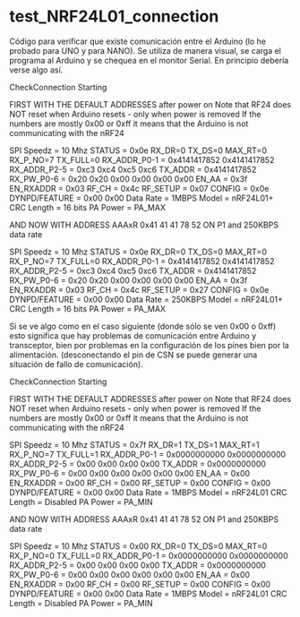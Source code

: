 # test_NRF24L01_connection
Código para verificar que existe comunicación entre el Arduino (lo he probado para UNO y para NANO). Se utiliza de manera visual, se carga el programa al Arduino y se chequea en el monitor Serial. En principio debería verse algo así.

CheckConnection Starting

FIRST WITH THE DEFAULT ADDRESSES after power on
  Note that RF24 does NOT reset when Arduino resets - only when power is removed
  If the numbers are mostly 0x00 or 0xff it means that the Arduino is not
     communicating with the nRF24

SPI Speedz	 = 10 Mhz
STATUS		 = 0x0e RX_DR=0 TX_DS=0 MAX_RT=0 RX_P_NO=7 TX_FULL=0
RX_ADDR_P0-1	 = 0x4141417852 0x4141417852
RX_ADDR_P2-5	 = 0xc3 0xc4 0xc5 0xc6
TX_ADDR		 = 0x4141417852
RX_PW_P0-6	 = 0x20 0x20 0x00 0x00 0x00 0x00
EN_AA		 = 0x3f
EN_RXADDR	 = 0x03
RF_CH		 = 0x4c
RF_SETUP	 = 0x07
CONFIG		 = 0x0e
DYNPD/FEATURE	 = 0x00 0x00
Data Rate	 = 1MBPS
Model		 = nRF24L01+
CRC Length	 = 16 bits
PA Power	 = PA_MAX


AND NOW WITH ADDRESS AAAxR  0x41 41 41 78 52   ON P1
 and 250KBPS data rate

SPI Speedz	 = 10 Mhz
STATUS		 = 0x0e RX_DR=0 TX_DS=0 MAX_RT=0 RX_P_NO=7 TX_FULL=0
RX_ADDR_P0-1	 = 0x4141417852 0x4141417852
RX_ADDR_P2-5	 = 0xc3 0xc4 0xc5 0xc6
TX_ADDR		 = 0x4141417852
RX_PW_P0-6	 = 0x20 0x20 0x00 0x00 0x00 0x00
EN_AA		 = 0x3f
EN_RXADDR	 = 0x03
RF_CH		 = 0x4c
RF_SETUP	 = 0x27
CONFIG		 = 0x0e
DYNPD/FEATURE	 = 0x00 0x00
Data Rate	 = 250KBPS
Model		 = nRF24L01+
CRC Length	 = 16 bits
PA Power	 = PA_MAX

Si se ve algo como en el caso siguiente (donde sólo se ven 0x00 o 0xff) esto significa que hay problemas de comunicación entre Arduino y transceptor, bien por problemas en la configuración de los pines bien por la alimentación. (desconectando el pin de CSN se puede generar una situación de fallo de comunicación).

CheckConnection Starting

FIRST WITH THE DEFAULT ADDRESSES after power on
  Note that RF24 does NOT reset when Arduino resets - only when power is removed
  If the numbers are mostly 0x00 or 0xff it means that the Arduino is not
     communicating with the nRF24

SPI Speedz	 = 10 Mhz
STATUS		 = 0x7f RX_DR=1 TX_DS=1 MAX_RT=1 RX_P_NO=7 TX_FULL=1
RX_ADDR_P0-1	 = 0x0000000000 0x0000000000
RX_ADDR_P2-5	 = 0x00 0x00 0x00 0x00
TX_ADDR		 = 0x0000000000
RX_PW_P0-6	 = 0x00 0x00 0x00 0x00 0x00 0x00
EN_AA		 = 0x00
EN_RXADDR	 = 0x00
RF_CH		 = 0x00
RF_SETUP	 = 0x00
CONFIG		 = 0x00
DYNPD/FEATURE	 = 0x00 0x00
Data Rate	 = 1MBPS
Model		 = nRF24L01
CRC Length	 = Disabled
PA Power	 = PA_MIN


AND NOW WITH ADDRESS AAAxR  0x41 41 41 78 52   ON P1
 and 250KBPS data rate

SPI Speedz	 = 10 Mhz
STATUS		 = 0x00 RX_DR=0 TX_DS=0 MAX_RT=0 RX_P_NO=0 TX_FULL=0
RX_ADDR_P0-1	 = 0x0000000000 0x0000000000
RX_ADDR_P2-5	 = 0x00 0x00 0x00 0x00
TX_ADDR		 = 0x0000000000
RX_PW_P0-6	 = 0x00 0x00 0x00 0x00 0x00 0x00
EN_AA		 = 0x00
EN_RXADDR	 = 0x00
RF_CH		 = 0x00
RF_SETUP	 = 0x00
CONFIG		 = 0x00
DYNPD/FEATURE	 = 0x00 0x00
Data Rate	 = 1MBPS
Model		 = nRF24L01
CRC Length	 = Disabled
PA Power	 = PA_MIN




